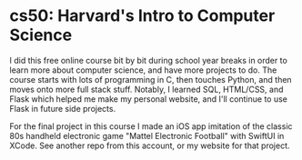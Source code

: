 # cs50: Harvard's Intro to Computer Science

I did this free online course bit by bit during school year breaks in order to learn more about computer science, and have more projects to do. The course starts with lots of programming in C, then touches Python, and then moves onto more full stack stuff. Notably, I learned SQL, HTML/CSS, and Flask which helped me make my personal website, and I'll continue to use Flask in future side projects.

For the final project in this course I made an iOS app imitation of the classic 80s handheld electronic game "Mattel Electronic Football" with SwiftUI in XCode. See another repo from this account, or my website for that project.
